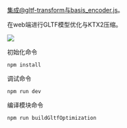 集成@gltf-transform与basis_encoder.js。

在web端进行GLTF模型优化与KTX2压缩。

[![](/image.png)](https://badge.fury.io/js/babylonjs)

初始化命令

`npm install`

调试命令

`npm run dev`

编译模块命令

`npm run buildGltfOptimization`
